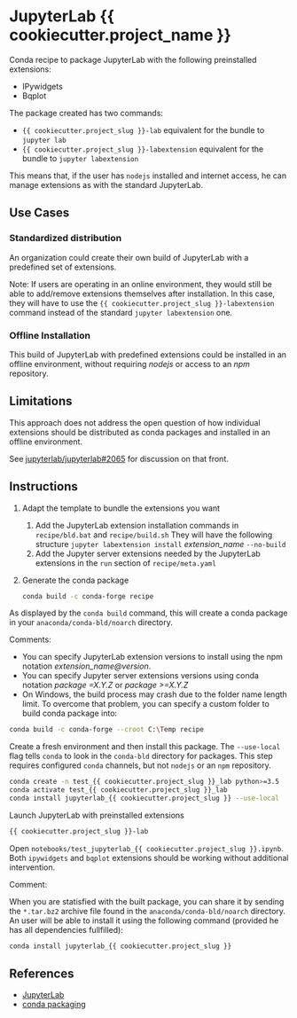 # JupyterLab {{ cookiecutter.project_name }}

Conda recipe to package JupyterLab with the following preinstalled extensions:

- IPywidgets
- Bqplot

The package created has two commands:

* `{{ cookiecutter.project_slug }}-lab` equivalent for the bundle to `jupyter lab`
* `{{ cookiecutter.project_slug }}-labextension` equivalent for the bundle to `jupyter labextension`

This means that, if the user has `nodejs` installed and internet access, he can manage
extensions as with the standard JupyterLab.

## Use Cases

### Standardized distribution

An organization could create their own build of JupyterLab with a predefined
set of extensions.

Note: If users are operating in an online environment, they 
would still be able to add/remove extensions themselves after installation.
In this case, they will have to use the `{{ cookiecutter.project_slug }}-labextension` command instead of the standard `jupyter labextension` one.

### Offline Installation

This build of JupyterLab with predefined extensions could be installed in an 
offline environment, without requiring *nodejs* or access to an
*npm* repository.

## Limitations

This approach does not address the open question of how individual extensions 
should be distributed as conda packages and installed in an offline 
environment.

See [jupyterlab/jupyterlab#2065](https://github.com/jupyterlab/jupyterlab/issues/2065)
for discussion on that front.

## Instructions

1. Adapt the template to bundle the extensions you want
    1. Add the JupyterLab extension installation commands in `recipe/bld.bat` and `recipe/build.sh`
    They will have the following structure `jupyter labextension install` *extension_name* `--no-build`
    1. Add the Jupyter server extensions needed by the JupyterLab extensions in the `run` section of `recipe/meta.yaml`

1. Generate the conda package

    ```bash
    conda build -c conda-forge recipe
    ```

As displayed by the `conda build` command, this will create a conda package in your `anaconda/conda-bld/noarch` directory.

Comments:

* You can specify JupyterLab extension versions to install using the npm notation *extension_name@version*.
* You can specify Jupyter server extensions versions using conda notation *package =X.Y.Z* or *package >=X.Y.Z*
* On Windows, the build process may crash due to the folder name length limit. To overcome that problem, you
can specify a custom folder to build conda package into:

```bash
conda build -c conda-forge --croot C:\Temp recipe
```

Create a fresh environment and then install this package. The `--use-local` flag
tells `conda` to look in the `conda-bld` directory for packages. This step requires
configured `conda` channels, but not `nodejs` or an `npm` repository.

```bash
conda create -n test_{{ cookiecutter.project_slug }}_lab python>=3.5
conda activate test_{{ cookiecutter.project_slug }}_lab
conda install jupyterlab_{{ cookiecutter.project_slug }} --use-local
```

Launch JupyterLab with preinstalled extensions

```bash
{{ cookiecutter.project_slug }}-lab
```

Open `notebooks/test_jupyterlab_{{ cookiecutter.project_slug }}.ipynb`. Both `ipywidgets` and `bqplot`
extensions should be working without additional intervention.

Comment: 

When you are statisfied with the built package, you can share it 
by sending the `*.tar.bz2` archive file found in the `anaconda/conda-bld/noarch` directory. An user will be able to install it
using the following command (provided he has all dependencies fullfilled):

```bash
conda install jupyterlab_{{ cookiecutter.project_slug }}
```

## References

* [JupyterLab](https://jupyterlab.readthedocs.io/en/stable)
* [conda packaging](https://conda.io/docs/user-guide/tasks/building-packages/index.html)
